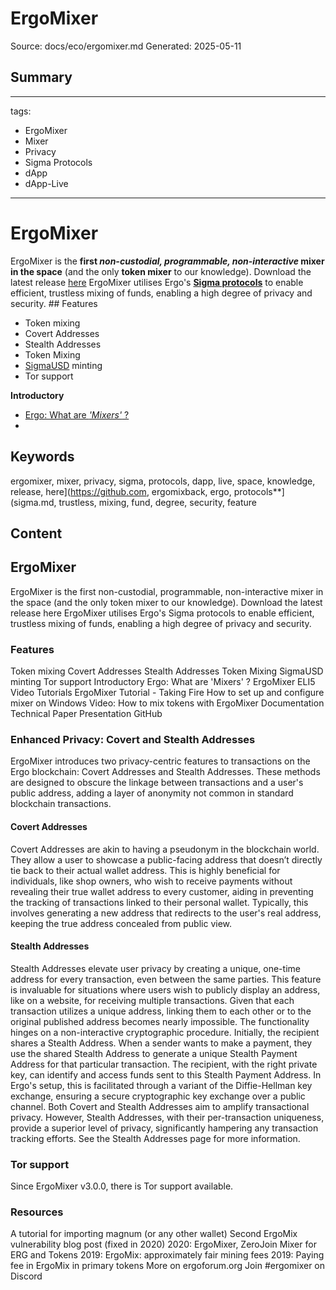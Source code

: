# ErgoMixer
Source: docs/eco/ergomixer.md
Generated: 2025-05-11

## Summary
---
tags:
  - ErgoMixer
  - Mixer
  - Privacy
  - Sigma Protocols
  - dApp
  - dApp-Live
---

# ErgoMixer

ErgoMixer is the **first *non-custodial, programmable, non-interactive* mixer in the space** (and the only **token mixer** to our knowledge). Download the latest release [here](https://github.com/ergoMixer/ergoMixBack/releases) ErgoMixer utilises Ergo's [**Sigma protocols**](sigma.md) to enable efficient, trustless mixing of funds, enabling a high degree of privacy and security. ## Features

- Token mixing
- Covert Addresses
- Stealth Addresses
- Token Mixing
- [SigmaUSD](sigmausd.md) minting
- Tor support
  

**Introductory**

- [Ergo: What are *'Mixers'* ?](https://ergoplatform.org/en/blog/2021-05-19-ergo-what-are-bitcoin-mixers/)
-

## Keywords
ergomixer, mixer, privacy, sigma, protocols, dapp, live, space, knowledge, release, here](https://github.com, ergomixback, ergo, protocols**](sigma.md, trustless, mixing, fund, degree, security, feature

## Content
## ErgoMixer
ErgoMixer is the first non-custodial, programmable, non-interactive mixer in the space (and the only token mixer to our knowledge).
Download the latest release here
ErgoMixer utilises Ergo's Sigma protocols to enable efficient, trustless mixing of funds, enabling a high degree of privacy and security.

### Features
Token mixing
Covert Addresses
Stealth Addresses
Token Mixing
SigmaUSD minting
Tor support
Introductory
Ergo: What are 'Mixers' ?
ErgoMixer ELI5
Video Tutorials
ErgoMixer Tutorial - Taking Fire
How to set up and configure mixer on Windows
Video: How to mix tokens with ErgoMixer
Documentation
Technical Paper
Presentation
GitHub

### Enhanced Privacy: Covert and Stealth Addresses
ErgoMixer introduces two privacy-centric features to transactions on the Ergo blockchain: Covert Addresses and Stealth Addresses. These methods are designed to obscure the linkage between transactions and a user's public address, adding a layer of anonymity not common in standard blockchain transactions.

#### Covert Addresses
Covert Addresses are akin to having a pseudonym in the blockchain world. They allow a user to showcase a public-facing address that doesn’t directly tie back to their actual wallet address. This is highly beneficial for individuals, like shop owners, who wish to receive payments without revealing their true wallet address to every customer, aiding in preventing the tracking of transactions linked to their personal wallet. Typically, this involves generating a new address that redirects to the user's real address, keeping the true address concealed from public view.

#### Stealth Addresses
Stealth Addresses elevate user privacy by creating a unique, one-time address for every transaction, even between the same parties. This feature is invaluable for situations where users wish to publicly display an address, like on a website, for receiving multiple transactions. Given that each transaction utilizes a unique address, linking them to each other or to the original published address becomes nearly impossible. The functionality hinges on a non-interactive cryptographic procedure. Initially, the recipient shares a Stealth Address. When a sender wants to make a payment, they use the shared Stealth Address to generate a unique Stealth Payment Address for that particular transaction. The recipient, with the right private key, can identify and access funds sent to this Stealth Payment Address. In Ergo's setup, this is facilitated through a variant of the Diffie-Hellman key exchange, ensuring a secure cryptographic key exchange over a public channel.
Both Covert and Stealth Addresses aim to amplify transactional privacy. However, Stealth Addresses, with their per-transaction uniqueness, provide a superior level of privacy, significantly hampering any transaction tracking efforts.
See the Stealth Addresses page for more information.

### Tor support
Since ErgoMixer v3.0.0, there is Tor support available.

### Resources
A tutorial for importing magnum (or any other wallet)
Second ErgoMix vulnerability blog post (fixed in 2020) 
2020: ErgoMixer, ZeroJoin Mixer for ERG and Tokens
2019: ErgoMix: approximately fair mining fees
2019: Paying fee in ErgoMix in primary tokens
More on ergoforum.org
Join #ergomixer on Discord
